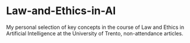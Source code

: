 # Law-and-Ethics-in-AI
My personal selection of key concepts in the course of Law and Ethics in Artificial Intelligence at the University of Trento, non-attendance articles.
